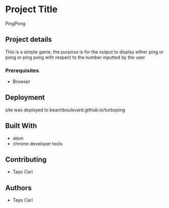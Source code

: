 # Project Title

PingPong

## Project details

This is a simple game, the purpose is for the output to display either ping or pong or ping pong with respect to the number inputted by the user

### Prerequisites

* Browser


## Deployment

site was deployed to beachboulevard.github.io/turboping

## Built With

* atom
* chrome developer tools

## Contributing

* Tayo Carl


## Authors

* Tayo Carl


